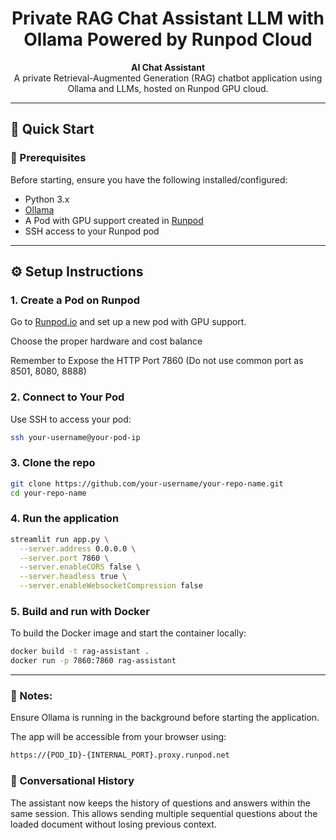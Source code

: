 <a id="readme-top"></a>

<h1 align="center">Private RAG Chat Assistant LLM with Ollama Powered by Runpod Cloud</h1>

<div align="center">

**AI Chat Assistant**  
A private Retrieval-Augmented Generation (RAG) chatbot application using Ollama and LLMs, hosted on Runpod GPU cloud.

</div>

---

## 🚀 Quick Start

### 🔧 Prerequisites

Before starting, ensure you have the following installed/configured:

- Python 3.x
- [Ollama](https://ollama.com/)
- A Pod with GPU support created in [Runpod](https://www.runpod.io/)
- SSH access to your Runpod pod

---

## ⚙️ Setup Instructions

### 1. Create a Pod on Runpod

Go to [Runpod.io](https://www.runpod.io/) and set up a new pod with GPU support.

Choose the proper hardware and cost balance

Remember to Expose the HTTP Port 7860 (Do not use common port as 8501, 8080, 8888)

### 2. Connect to Your Pod

Use SSH to access your pod:

```bash
ssh your-username@your-pod-ip
```

### 3. Clone the repo

```bash
git clone https://github.com/your-username/your-repo-name.git
cd your-repo-name
```

### 4. Run the application

```bash
streamlit run app.py \
  --server.address 0.0.0.0 \
  --server.port 7860 \
  --server.enableCORS false \
  --server.headless true \
  --server.enableWebsocketCompression false
```

### 5. Build and run with Docker

To build the Docker image and start the container locally:

```bash
docker build -t rag-assistant .
docker run -p 7860:7860 rag-assistant
```

---

### 🧠 Notes:

Ensure Ollama is running in the background before starting the application.

The app will be accessible from your browser using:

```bash
https://{POD_ID}-{INTERNAL_PORT}.proxy.runpod.net
```

### 🔄 Conversational History

The assistant now keeps the history of questions and answers within the same
session. This allows sending multiple sequential questions about the loaded
document without losing previous context.
